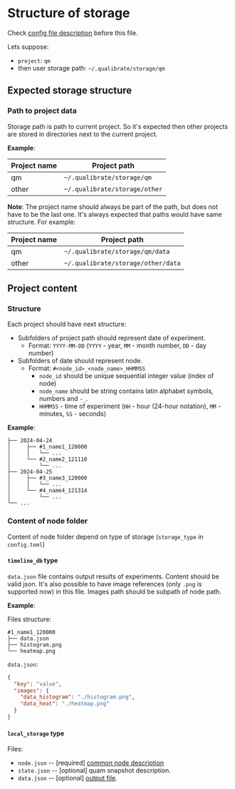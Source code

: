 # Structure of storage

Check [config file description](../config.md) before this file.

Lets suppose:

- `project`: `qm`
- then user storage path: `~/.qualibrate/storage/qm`

## Expected storage structure

### Path to project data
Storage path is path to current project. So it's expected then other projects
are stored in directories next to the current project.

**Example**:

| Project name | Project path                  |
|--------------|-------------------------------|
| qm           | `~/.qualibrate/storage/qm`    |
| other        | `~/.qualibrate/storage/other` |

**Note**: The project name should always be part of the path, but does not have 
to be the last one. It's always expected that paths would have same structure. 
For example:

| Project name | Project path                       |
|--------------|------------------------------------|
| qm           | `~/.qualibrate/storage/qm/data`    |
| other        | `~/.qualibrate/storage/other/data` |

## Project content

### Structure

Each project should have next structure:
- Subfolders of project path should represent date of experiment. 
  - Format: `YYYY-MM-DD` (`YYYY` - year, `MM` - month number, `DD` - day number)
- Subfolders of date should represent node. 
  - Format: `#<node_id>_<node_name>_HHMMSS`
    - `node_id` should be unique sequential integer value (index of node)
    - `node_name` should be string contains latin alphabet symbols, numbers 
        and `-_`.
    - `HHMMSS` - time of experiment 
        (`HH` - hour (24-hour notation), `MM` - minutes, `SS` - seconds)

**Example**:
```
├── 2024-04-24
│     ├── #1_name1_120000
│     │   └── ...
│     └── #2_name2_121110
│         └── ...
├── 2024-04-25
│     ├── #3_name3_120000
│     │   └── ...
│     └── #4_name4_121314
│         └── ...
└── ...
```

### Content of node folder

Content of node folder depend on type of storage 
(`storage_type` in `config.toml`)

#### `timeline_db` type

`data.json` file contains output results of experiments. Content should be 
valid json. It's also possible to have image references (only `.png` is 
supported now) in this file. Images path should be subpath of node path.

**Example**:

Files structure:
```
#1_name1_120000
├── data.json
├── histogram.png
└── heatmap.png
```

`data.json`:

```json
{
  "key": "value",
  "images": {
    "data_histogram": "./histogram.png",
    "data_heat": "./heatmap.png"
  }
}
```

#### `local_storage` type

Files:
- `node.json` --  [required] [common node description](./node_json.md)
- `state.json` -- [optional] quam snapshot description.
- `data.json` -- [optional] [output file](#timeline_db-type).
